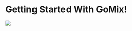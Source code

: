 # Getting Started With GoMix!

![](https://cdn.gomix.com/be1e2b3f-0862-4207-9df7-c8db9fb4ba93%2Fboris.gif)
